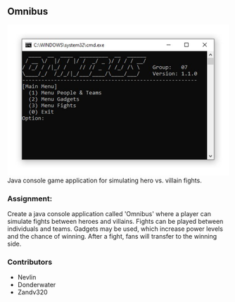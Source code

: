 ## Omnibus
![Omnibus Screenshot Main Menu](/images/Screenshot_Omnibus_Main_01.jpg)
 Java console game application for simulating hero vs. villain fights.

### Assignment:
Create a java console application called 'Omnibus' where a player can simulate fights between heroes and villains. Fights can be played between individuals and teams. Gadgets may be used, which increase power levels and the chance of winning. After a fight, fans will transfer to the winning side.

### Contributors
- Nevlin
- Donderwater
- Zandv320